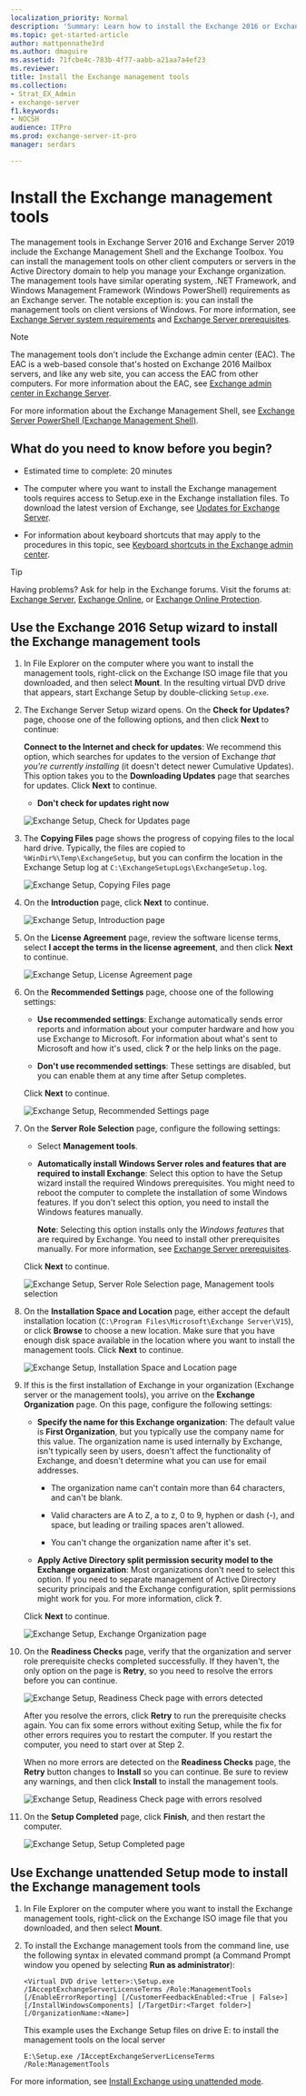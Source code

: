 ```yaml
---
localization_priority: Normal
description: 'Summary: Learn how to install the Exchange 2016 or Exchange 2019 management tools on other computers.'
ms.topic: get-started-article
author: mattpennathe3rd
ms.author: dmaguire
ms.assetid: 71fcbe4c-783b-4f77-aabb-a21aa7a4ef23
ms.reviewer: 
title: Install the Exchange management tools
ms.collection:
- Strat_EX_Admin
- exchange-server
f1.keywords:
- NOCSH
audience: ITPro
ms.prod: exchange-server-it-pro
manager: serdars

---
```


# Install the Exchange management tools

The management tools in Exchange Server 2016 and Exchange Server 2019 include the Exchange Management Shell and the Exchange Toolbox. You can install the management tools on other client computers or servers in the Active Directory domain to help you manage your Exchange organization. The management tools have similar operating system, .NET Framework, and Windows Management Framework (Windows PowerShell) requirements as an Exchange server. The notable exception is: you can install the management tools on client versions of Windows. For more information, see [Exchange Server system requirements](../../plan-and-deploy/system-requirements.md) and [Exchange Server prerequisites](../../plan-and-deploy/prerequisites.md).

> [!NOTE]
> The management tools don't include the Exchange admin center (EAC). The EAC is a web-based console that's hosted on Exchange 2016 Mailbox servers, and like any web site, you can access the EAC from other computers. For more information about the EAC, see [Exchange admin center in Exchange Server](../../architecture/client-access/exchange-admin-center.md).

For more information about the Exchange Management Shell, see [Exchange Server PowerShell (Exchange Management Shell)](https://docs.microsoft.com/powershell/exchange/exchange-management-shell).

## What do you need to know before you begin?

- Estimated time to complete: 20 minutes

- The computer where you want to install the Exchange management tools requires access to Setup.exe in the Exchange installation files. To download the latest version of Exchange, see [Updates for Exchange Server](../../new-features/updates.md).

- For information about keyboard shortcuts that may apply to the procedures in this topic, see [Keyboard shortcuts in the Exchange admin center](../../about-documentation/exchange-admin-center-keyboard-shortcuts.md).

> [!TIP]
> Having problems? Ask for help in the Exchange forums. Visit the forums at: [Exchange Server](https://go.microsoft.com/fwlink/p/?linkId=60612), [Exchange Online](https://go.microsoft.com/fwlink/p/?linkId=267542), or [Exchange Online Protection](https://go.microsoft.com/fwlink/p/?linkId=285351).

## Use the Exchange 2016 Setup wizard to install the Exchange management tools

1. In File Explorer on the computer where you want to install the management tools, right-click on the Exchange ISO image file that you downloaded, and then select **Mount**. In the resulting virtual DVD drive that appears, start Exchange Setup by double-clicking `Setup.exe`.

2. The Exchange Server Setup wizard opens. On the **Check for Updates?** page, choose one of the following options, and then click **Next** to continue:

   **Connect to the Internet and check for updates**: We recommend this option, which searches for updates to the version of Exchange _that you're currently installing_ (it doesn't detect newer Cumulative Updates). This option takes you to the **Downloading Updates** page that searches for updates. Click **Next** to continue.

   - **Don't check for updates right now**

   ![Exchange Setup, Check for Updates page](../../media/f0ca225e-b88f-45e9-a8cb-21adaabe984e.png)

3. The **Copying Files** page shows the progress of copying files to the local hard drive. Typically, the files are copied to `%WinDir%\Temp\ExchangeSetup`, but you can confirm the location in the Exchange Setup log at `C:\ExchangeSetupLogs\ExchangeSetup.log`.

   ![Exchange Setup, Copying Files page](../../media/78813be2-745d-4a58-8da8-883c43aa2650.png)

4. On the **Introduction** page, click **Next** to continue.

   ![Exchange Setup, Introduction page](../../media/9f605305-979a-4667-a042-38854677cf0b.png)

5. On the **License Agreement** page, review the software license terms, select **I accept the terms in the license agreement**, and then click **Next** to continue.

   ![Exchange Setup, License Agreement page](../../media/2bb6bfaa-1b39-4052-9420-a7a053b07d58.png)

6. On the **Recommended Settings** page, choose one of the following settings:

   - **Use recommended settings**: Exchange automatically sends error reports and information about your computer hardware and how you use Exchange to Microsoft. For information about what's sent to Microsoft and how it's used, click **?** or the help links on the page.

   - **Don't use recommended settings**: These settings are disabled, but you can enable them at any time after Setup completes.

   Click **Next** to continue.

   ![Exchange Setup, Recommended Settings page](../../media/26af58f0-52ab-4482-8710-9a7cd2e7a6c3.png)

7. On the **Server Role Selection** page, configure the following settings:

   - Select **Management tools**.

   - **Automatically install Windows Server roles and features that are required to install Exchange**: Select this option to have the Setup wizard install the required Windows prerequisites. You might need to reboot the computer to complete the installation of some Windows features. If you don't select this option, you need to install the Windows features manually.

     **Note**: Selecting this option installs only the _Windows features_ that are required by Exchange. You need to install other prerequisites manually. For more information, see [Exchange Server prerequisites](../../plan-and-deploy/prerequisites.md).

   Click **Next** to continue.

   ![Exchange Setup, Server Role Selection page, Management tools selection](../../media/9675432c-9b46-4f95-841d-1cea632a93a9.png)

8. On the **Installation Space and Location** page, either accept the default installation location (`C:\Program Files\Microsoft\Exchange Server\V15`), or click **Browse** to choose a new location. Make sure that you have enough disk space available in the location where you want to install the management tools. Click **Next** to continue.

   ![Exchange Setup, Installation Space and Location page](../../media/7ae7f248-3cdc-4453-9d7d-e99edc300d16.png)

9. If this is the first installation of Exchange in your organization (Exchange server or the management tools), you arrive on the **Exchange Organization** page. On this page, configure the following settings:

   - **Specify the name for this Exchange organization**: The default value is **First Organization**, but you typically use the company name for this value. The organization name is used internally by Exchange, isn't typically seen by users, doesn't affect the functionality of Exchange, and doesn't determine what you can use for email addresses.

     - The organization name can't contain more than 64 characters, and can't be blank.

     - Valid characters are A to Z, a to z, 0 to 9, hyphen or dash (-), and space, but leading or trailing spaces aren't allowed.

     - You can't change the organization name after it's set.

   - **Apply Active Directory split permission security model to the Exchange organization**: Most organizations don't need to select this option. If you need to separate management of Active Directory security principals and the Exchange configuration, split permissions might work for you. For more information, click **?**.

   Click **Next** to continue.

   ![Exchange Setup, Exchange Organization page](../../media/acdba072-f4bb-4fb8-acae-c6b43cb32044.png)

10. On the **Readiness Checks** page, verify that the organization and server role prerequisite checks completed successfully. If they haven't, the only option on the page is **Retry**, so you need to resolve the errors before you can continue.

    ![Exchange Setup, Readiness Check page with errors detected](../../media/d4ee435a-a383-4be6-8233-da4cc2a19eea.png)

    After you resolve the errors, click **Retry** to run the prerequisite checks again. You can fix some errors without exiting Setup, while the fix for other errors requires you to restart the computer. If you restart the computer, you need to start over at Step 2.

    When no more errors are detected on the **Readiness Checks** page, the **Retry** button changes to **Install** so you can continue. Be sure to review any warnings, and then click **Install** to install the management tools.

    ![Exchange Setup, Readiness Check page with errors resolved](../../media/a9aca4d0-19ac-4783-8071-cdd435b1658d.png)

11. On the **Setup Completed** page, click **Finish**, and then restart the computer.

    ![Exchange Setup, Setup Completed page](../../media/6019a9d8-33d8-4ceb-9b4f-63bff3c105dd.png)

## Use Exchange unattended Setup mode to install the Exchange management tools

1. In File Explorer on the computer where you want to install the Exchange management tools, right-click on the Exchange ISO image file that you downloaded, and then select **Mount**.

2. To install the Exchange management tools from the command line, use the following syntax in elevated command prompt (a Command Prompt window you opened by selecting **Run as administrator**):

   ```console
   <Virtual DVD drive letter>:\Setup.exe /IAcceptExchangeServerLicenseTerms /Role:ManagementTools [/EnableErrorReporting] [/CustomerFeedbackEnabled:<True | False>] [/InstallWindowsComponents] [/TargetDir:<Target folder>] [/OrganizationName:<Name>]
   ```

   This example uses the Exchange Setup files on drive E: to install the management tools on the local server

   ```console
   E:\Setup.exe /IAcceptExchangeServerLicenseTerms /Role:ManagementTools
   ```

For more information, see [Install Exchange using unattended mode](../../plan-and-deploy/deploy-new-installations/unattended-installs.md).
